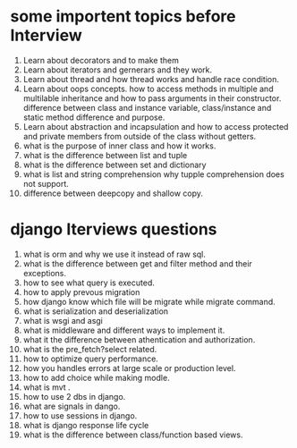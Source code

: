 # some importent topics before Interview
1. Learn about decorators and to make them
2. Learn about iterators and gernerars and they work.
3. Learn about thread and how thread works and handle race condition.
4. Learn about oops concepts. how to access methods in multiple and multilable inheritance and how to pass arguments in their constructor. difference between class and instance variable, class/instance and static method difference and purpose.
5. Learn about abstraction and incapsulation and how to access protected and private members from outside of the class without getters.
6. what is the purpose of inner class and how it works.
7. what is the difference between list and tuple
8. what is the difference between set and dictionary
9. what is list and string comprehension why tupple comprehension does not support.
10. difference between deepcopy and shallow copy.

# django Iterviews questions
1. what is orm and why we use it instead of raw sql.
2. what is the difference between get and filter method and their exceptions.
3. how to see what query is executed.
4. how to apply prevous migration
5. how django know which file will be migrate while migrate command.
6. what is serialization and deserialization
7. what is wsgi and asgi
8. what is middleware and different ways to implement it.
9. what it the difference between athentication and authorization.
10. what is the pre_fetch?select related.
11. how to optimize query performance.
12. how you handles errors at large scale or production level.
13. how to add choice while making modle.
14. what is mvt .
15. how to use 2 dbs in django.
16. what are signals in dango.
17. how to use sessions in django.
18. what is django response life cycle
19. what is the difference between class/function based views.